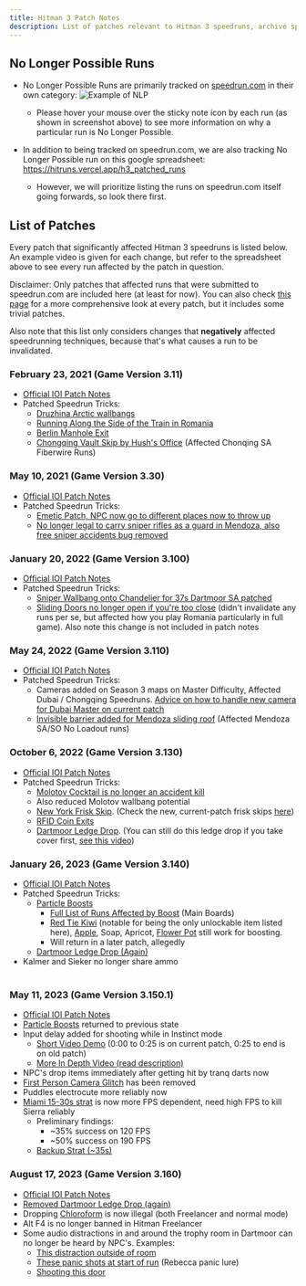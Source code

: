 ```yaml
---
title: Hitman 3 Patch Notes
description: List of patches relevant to Hitman 3 speedruns, archive spreadsheet of no longer possible runs
---
```


## No Longer Possible Runs

- No Longer Possible Runs are primarily tracked on [speedrun.com](https://www.speedrun.com/hitman_3) in their own category:
  ![Example of NLP](https://media.discordapp.net/attachments/725721210121617419/1060469822711930920/image.png)

  - Please hover your mouse over the sticky note icon by each run (as shown in screenshot above) to see more information on why a particular run is No Longer Possible.

- In addition to being tracked on speedrun.com, we are also tracking No Longer Possible run on this google spreadsheet: https://hitruns.vercel.app/h3_patched_runs
  - However, we will prioritize listing the runs on speedrun.com itself going forwards, so look there first.

## List of Patches

Every patch that significantly affected Hitman 3 speedruns is listed below. An example video is given for each change, but refer to the spreadsheet above to see every run affected by the patch in question.

Disclaimer: Only patches that affected runs that were submitted to speedrun.com are included here (at least for now). You can also check [this page](downpatching#manifest-download-table--specific-patch-findings) for a more comprehensive look at every patch, but it includes some trivial patches.

Also note that this list only considers changes that **negatively** affected speedrunning techniques, because that's what causes a run to be invalidated.

### February 23, 2021 (Game Version 3.11)

- [Official IOI Patch Notes](https://web.archive.org/web/20220925013119/https://www.ioi.dk/hitman-3-february-patch-3-11/)
- Patched Speedrun Tricks:
  - [Druzhina Arctic wallbangs](https://www.youtube.com/watch?v=bo_vPd7cN80)
  - [Running Along the Side of the Train in Romania](https://youtu.be/hGr-ekdRMxA?t=26)
  - [Berlin Manhole Exit](https://youtu.be/yA83Ip4-jHg?t=213)
  - [Chongqing Vault Skip by Hush's Office](https://youtu.be/T-swLeD-vtY?t=60) (Affected Chonqing SA Fiberwire Runs)

### May 10, 2021 (Game Version 3.30)

- [Official IOI Patch Notes](https://web.archive.org/web/20220925013119/https://www.ioi.dk/hitman-3-may-patch-3-30/)
- Patched Speedrun Tricks:
  - [Emetic Patch, NPC now go to different places now to throw up](https://www.youtube.com/watch?v=zk4kBSXJf8c)
  - [No longer legal to carry sniper rifles as a guard in Mendoza, also free sniper accidents bug removed](https://www.youtube.com/watch?v=Y0NZZN0VkFQ)

### January 20, 2022 (Game Version 3.100)

- [Official IOI Patch Notes](https://web.archive.org/web/20220925013119/https://www.ioi.dk/hitman-3-year-2-patch-notes/)
- Patched Speedrun Tricks:
  - [Sniper Wallbang onto Chandelier for 37s Dartmoor SA patched](https://www.youtube.com/watch?v=77QUS3sY0EQ)
  - [Sliding Doors no longer open if you're too close](https://youtu.be/9rqI3jBgoFM?t=19s) (didn't invalidate any runs per se, but affected how you play Romania particularly in full game). Also note this change is not included in patch notes

### May 24, 2022 (Game Version 3.110)

- [Official IOI Patch Notes](https://web.archive.org/web/20220925013119/https://www.ioi.dk/hitman-3-year-2-may-patch-notes/)
- Patched Speedrun Tricks:
  - Cameras added on Season 3 maps on Master Difficulty, Affected Dubai / Chongqing Speedruns. [Advice on how to handle new camera for Dubai Master on current patch](https://www.youtube.com/watch?v=GJcN8RMhOxo&t=24s)
  - [Invisible barrier added for Mendoza sliding roof](https://youtu.be/v2LsiANC3NY) (Affected Mendoza SA/SO No Loadout runs)

### October 6, 2022 (Game Version 3.130)

- [Official IOI Patch Notes](https://web.archive.org/web/20220925013119/https://www.ioi.dk/hitman-3-october-patch-notes/)
- Patched Speedrun Tricks:
  - [Molotov Cocktail is no longer an accident kill](https://youtu.be/eXTd8ZC3ftA)
  - Also reduced Molotov wallbang potential
  - [New York Frisk Skip](https://youtu.be/y2GuYwNMy5k?t=18). (Check the new, current-patch frisk skips [here](fullgame_tutorials#meta-strategies-overview))
  - [RFID Coin Exits](https://youtu.be/fyPVfSPQSb4?t=96)
  - [Dartmoor Ledge Drop](https://youtu.be/4Zc9d7w5yMY?t=37). (You can still do this ledge drop if you take cover first, [see this video](https://youtu.be/RIlDbIci-bs?t=46))

### January 26, 2023 (Game Version 3.140)

- [Official IOI Patch Notes](https://ioi.dk/hitman/patch-notes/january-patch-notes)
- Patched Speedrun Tricks:
  - [Particle Boosts](https://youtu.be/l5xo6fOUSq0?t=36)
    - [Full List of Runs Affected by Boost](https://github.com/solderq35/hitman-tech-tips/blob/main/srdc/h3_boost_patch.md) (Main Boards)
    - [Red Tie Kiwi](https://youtu.be/Ea3vtYhKWOo) (notable for being the only unlockable item listed here), [Apple](https://youtu.be/g9VWeXQGABE?t=58), Soap, Apricot, [Flower Pot](https://youtu.be/04kyQ6mahsY?t=1) still work for boosting.
    - Will return in a later patch, allegedly
  - [Dartmoor Ledge Drop (Again)](https://media.discordapp.net/attachments/523948180287651860/1068219406842347621/image.png)
- Kalmer and Sieker no longer share ammo <br></br>

### May 11, 2023 (Game Version 3.150.1)

- [Official IOI Patch Notes](https://ioi.dk/hitman/patch-notes/2023/hitman-woa-may-patch-notes)
- [Particle Boosts](https://youtu.be/l5xo6fOUSq0?t=36) returned to previous state
- Input delay added for shooting while in Instinct mode
  - [Short Video Demo](https://youtu.be/8n22un-jRgQ) (0:00 to 0:25 is on current patch, 0:25 to end is on old patch)
  - [More In Depth Video (read description)](https://youtu.be/aw1ueYw4a-Y)
- NPC's drop items immediately after getting hit by tranq darts now
- [First Person Camera Glitch](https://youtu.be/j5oJwjdMdVQ) has been removed
- Puddles electrocute more reliably now
- [Miami 15-30s strat](https://youtu.be/QjLISNHWj9o?t=628) is now more FPS dependent, need high FPS to kill Sierra reliably
  - Preliminary findings:
    - ~35% success on 120 FPS
    - ~50% success on 190 FPS
  - [Backup Strat (~35s)](https://youtu.be/ZWvJEn1k0j4)

### August 17, 2023 (Game Version 3.160)

- [Official IOI Patch Notes](https://ioi.dk/hitman/patch-notes/2023/hitman-woa-august-patch-notes)
- [Removed Dartmoor Ledge Drop (again)](https://youtu.be/ylGwSNNgp6I?t=23)
- Dropping [Chloroform](https://hitman.fandom.com/wiki/Chloroform_Flask) is now illegal (both Freelancer and normal mode)
- Alt F4 is no longer banned in Hitman Freelancer
- Some audio distractions in and around the trophy room in Dartmoor can no longer be heard by NPC's. Examples:
  - [This distraction outside of room](https://youtu.be/_axr3SeMMCs?t=20)
  - [These panic shots at start of run](https://youtu.be/Wpq4FNr0kyc?t=6) (Rebecca panic lure)
  - [Shooting this door](https://youtu.be/Rao5WrQChls?t=119)
